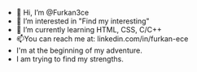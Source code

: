 - 👋 Hi, I’m @Furkan3ce
- 👀 I’m interested in "Find my interesting"
- 🌱 I’m currently learning HTML, CSS, C/C++
- 📫You can reach me at: linkedin.com/in/furkan-ece
- I'm at the beginning of my adventure.
- I am trying to find my strengths.

  
